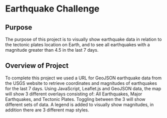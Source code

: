 # Earthquake Challenge

## Purpose

The purpose of this project is to visually show earthquake data in relation to the tectonic plates location on Earth, and to see all earthquakes with a magnitude greater than 4.5 in the last 7 days. 

## Overview of Project

To complete this project we used a URL for GeoJSON earthquake data from the USGS website to retrieve coordinates and magnitudes of earthquakes for the last 7 days. Using JavaScript, Leaflet.js and GeoJSON data, the map will show 3 different overlays consisting of: All Earthquakes, Major Earthquakes, and Tectonic Plates. Toggling between the 3 will show different sets of data. A legend is added to visually show magnitudes, in addition there are 3 different map styles. 
